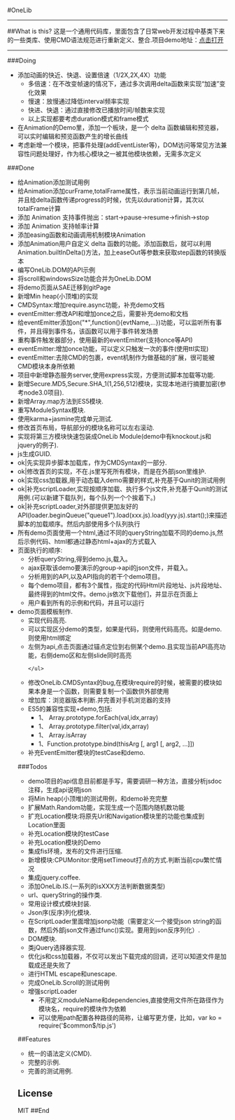 #OneLib
<hr/>
##What is this?
这是一个通用代码库，里面包含了日常web开发过程中基类下来的一些类库、使用CMD语法规范进行重新定义、整合.项目demo地址：<a href="http://wbpmrck.github.io/OneLib/demo/html/index.html" target="_blank">点击打开</a>
<hr/>


###Doing
<ul>  
  <li>添加动画的快近、快退、设置倍速（1/2X,2X,4X）功能
      <ul>  
        <li>多倍速：在不改变帧速的情况下，通过多次调用delta函数来实现“加速”变化效果</li>
        <li>慢速：放慢通过降低interval频率实现</li>
        <li>快进、快退：通过直接修改已播放时间/帧数来实现</li>
        <li>以上实现都要考虑duration模式和frame模式</li>
      </ul>
  </li>
  <li>在Animation的Demo里，添加一个板块，是一个 delta 函数编辑和预览器，可以实时编辑和预览函数产生的增长曲线</li>
  <li>考虑新增一个模块，把事件处理(addEventLister等)，DOM访问等常见方法兼容性问题处理好，作为核心模块之一被其他模块依赖，无需多次定义</li>
</ul>

###Done
<ul>
  <li>给Animation添加测试用例</li>
    <li>给Animation添加curFrame,totalFrame属性，表示当前动画运行到第几帧，并且给delta函数传递progress的时候，优先以duration计算，其次以totalFrame计算</li>
    <li>添加 Animation 支持事件抛出：start->pause->resume->finish->stop</li>
  <li>添加 Animation 支持帧率计算</li>
  <li>添加easing函数和动画调用机制模块Animation</li>
    <li>添加Animation用户自定义 delta 函数的功能。添加函数后，就可以利用Animation.builtInDelta()方法，加上easeOut等参数来获取step函数的转换版本</li>
    <li>编写OneLib.DOM的API示例</li>
  <li>将scroll和windowsSize功能合并为OneLib.DOM</li>
  <li>将demo页面从SAE迁移到gitPage</li>
    <li>新增Min heap(小顶堆)的实现</li>
    <li>CMDSyntax:增加require.async功能，补充demo文档</li>
    <li>eventEmitter:修改API和增加once之后，需要补充demo和文档</li>
    <li>给eventEmitter添加on("*",function(){evtName,...})功能，可以监听所有事件，并且得到事件名，该函数可以用于事件转发场景</li>
    <li>重构事件触发器部分，使用最新的eventEmitter(支持once等API)</li>
    <li>eventEmitter:增加once功能，可以定义只触发一次的事件(使用ttl实现)</li>
    <li>eventEmitter:去除CMD的包裹，event机制作为做基础的扩展，很可能被CMD模块本身所依赖</li>
   <li>项目中新增静态服务server,使用express实现，方便测试脚本加载等功能.</li>
   <li>新增Secure.MD5,Secure.SHA_1(1,256,512)模块，实现本地进行摘要加密(参考node3.0项目).</li>
 <li>新增Array.map方法到ES5模块.</li>
 <li>重写ModuleSyntax模块.</li>
 <li>使用karma+jasmine完成单元测试.</li>
 <li>修改首页布局，导航部分的模块名称可以左右滚动.</li>
 <li>实现将第三方模块快速包装成OneLib Module(demo中有knockout.js和jquery的例子).</li>
 <li>js生成GUID.</li>
 <li>ok|先实现异步脚本加载库，作为CMDSyntax的一部分.</li>
 <li>ok|修改首页的实现，不在.js里写死所有模块，而是在外部json里维护.</li>
 <li>ok|实现css加载器,用于动态载入demo需要的样式,补充基于Qunit的测试用例</li>
 <li>ok|补充scriptLoader,实现按顺序加载、执行多个js文件,补充基于Qunit的测试用例.(可以新建下载队列，每个队列一个个挨着下。)</li>
 <li>ok|补充scriptLoader,对外部提供更加友好的API(loader.beginQueue("queue1").load(xxx.js).load(yyy.js).start();)来描述脚本的加载顺序。然后内部使用多个队列执行</li>
 <li>所有demo页面使用一个html,通过不同的queryString加载不同的demo.js,然后示例代码、html都通过静态html+ajax的方式载入</li>
 <li>页面执行的顺序:
    <ul>
        <li>分析queryString,得到demo.js,载入。</li>
        <li>ajax获取该demo要演示的group->api的json文件，并载入。</li>
        <li>分析用到的API,以及API指向的若干个demo项目。</li>
        <li>每个demo项目，都有3个属性，指定的代码Html片段地址、js片段地址、最终得到的html文件。demo.js依次下载他们，并显示在页面上</li>
        <li>用户看到所有的示例和代码，并且可以运行</li>
    </ul>
 </li>
 <li>demo页面模板制作.
     <ul>
        <li>实现代码高亮.</li>
        <li>可以实现区分demo的类型，如果是代码，则使用代码高亮。如是demo.则使用html绑定</li>
        <li>左侧为api,点击页面通过锚点定位到右侧某个demo.且实现当前API高亮功能，右侧demo区和左侧slide同时高亮</li>

    </ul>
 </li>
  <li>修改OneLib.CMDSyntax的bug,在模块require的时候，被需要的模块如果本身是一个函数，则需要复制一个函数供外部使用</li>
    <li>增加库：浏览器版本判断.并完善对手机浏览器的支持</li>
    <li>ES5的兼容性实现+demo,包括:
        <ul>
            <li>1、<undefined> Array.prototype.forEach(val,idx,array)</li>
            <li>1、<Array> Array.prototype.filter(val,idx,array)</li>
            <li>1、<bool> Array.isArray</li>
            <li>1、Function.prototype.bind(thisArg [, arg1 [, arg2, …]])</li>
        </ul>
    </li>
  <li>补充EventEmitter模块的testCase和demo.</li>
</ul>


###Todos
<ul>
  
  <li>demo项目的api信息目前都是手写，需要调研一种方法，直接分析jsdoc注释，生成api说明json</li>
  <li>将Min heap(小顶堆)的测试用例，和demo补充完整</li>
  <li>扩展Math.Random功能，实现生成一个范围内随机数功能</li>
  <li>扩充Location模块:将原先Url和Navigation模块里的功能也集成到Location里面</li>
  <li>补充Location模块的testCase</li>
  <li>补充Location模块的Demo</li>
 <li>集成fis环境，发布的文件进行压缩.</li>
  <li>新增模块:CPUMonitor:使用setTimeout打点的方式.判断当前cpu繁忙情况</li>
  <li>集成jquery.coffee.</li>
  <li>添加OneLib.IS.(一系列的isXXX方法判断数据类型)</li>
 <li>url、queryString的操作类.</li>
 <li>常用设计模式模块封装.</li>
 <li>Json序(反序)列化模块.</li>
 <li>在ScriptLoader里面增加jsonp功能（需要定义一个接受json string的函数，然后外部json文件通过func(<json>)实现。要用到json反序列化）.</li>
 <li>DOM模块.</li>
 <li>类jQuery选择器实现.</li>
 <li>优化js和css加载器，不仅可以发出下载完成的回调，还可以知道文件是加载成还是失败了</li>
 <li>进行HTML escape和unescape.</li>
 <li>完成OneLib.Scroll的测试用例</li>
  <li>增强scriptLoader
    <ul>
        <li>不用定义moduleName和dependencies,直接使用文件所在路径作为模块名，require的模块作为依赖</li>
        <li>可以使用path配置各种路径的简称，让编写更方便，比如，var ko = require('$common$/tip.js')</li>
    </ul>
 </li>
</ul>


##Features
<ul>
 <li>统一的语法定义(CMD).</li>
 <li>完整的示例.</li>
 <li>完善的测试用例.</li>
</ul>

## License

MIT
##End
